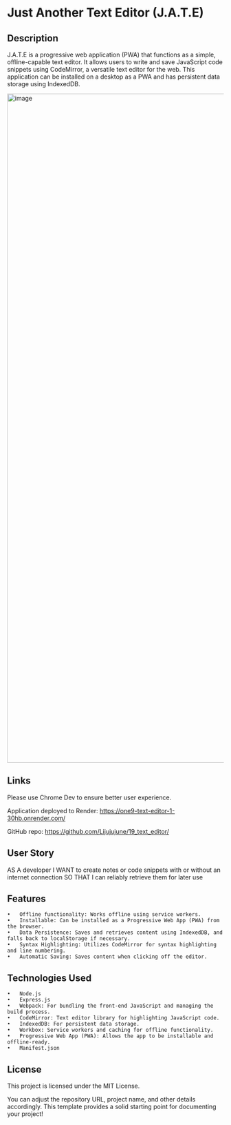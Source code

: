 # Just Another Text Editor (J.A.T.E)

## Description

J.A.T.E is a progressive web application (PWA) that functions as a simple, offline-capable text editor. It allows users to write and save JavaScript code snippets using CodeMirror, a versatile text editor for the web. This application can be installed on a desktop as a PWA and has persistent data storage using IndexedDB.

<img width="1552" alt="image" src="https://github.com/user-attachments/assets/4ab2628b-4ec8-436b-b459-e1e61adc31bd">


## Links

Please use Chrome Dev to ensure better user experience.

Application deployed to Render: https://one9-text-editor-1-30hb.onrender.com/

GitHub repo: https://github.com/Lijujujune/19_text_editor/


## User Story
AS A developer
I WANT to create notes or code snippets with or without an internet connection
SO THAT I can reliably retrieve them for later use

## Features

	•	Offline functionality: Works offline using service workers.
	•	Installable: Can be installed as a Progressive Web App (PWA) from the browser.
	•	Data Persistence: Saves and retrieves content using IndexedDB, and falls back to localStorage if necessary.
	•	Syntax Highlighting: Utilizes CodeMirror for syntax highlighting and line numbering.
	•	Automatic Saving: Saves content when clicking off the editor.

## Technologies Used

	•	Node.js
	•	Express.js
	•	Webpack: For bundling the front-end JavaScript and managing the build process.
	•	CodeMirror: Text editor library for highlighting JavaScript code.
	•	IndexedDB: For persistent data storage.
	•	Workbox: Service workers and caching for offline functionality.
	•	Progressive Web App (PWA): Allows the app to be installable and offline-ready.
 	•	Manifest.json
  
## License

This project is licensed under the MIT License.

You can adjust the repository URL, project name, and other details accordingly. This template provides a solid starting point for documenting your project!
